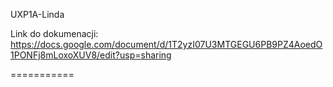 UXP1A-Linda

Link do dokumenacji:
https://docs.google.com/document/d/1T2yzI07U3MTGEGU6PB9PZ4AoedO1PONFj8mLoxoXUV8/edit?usp=sharing

===========
